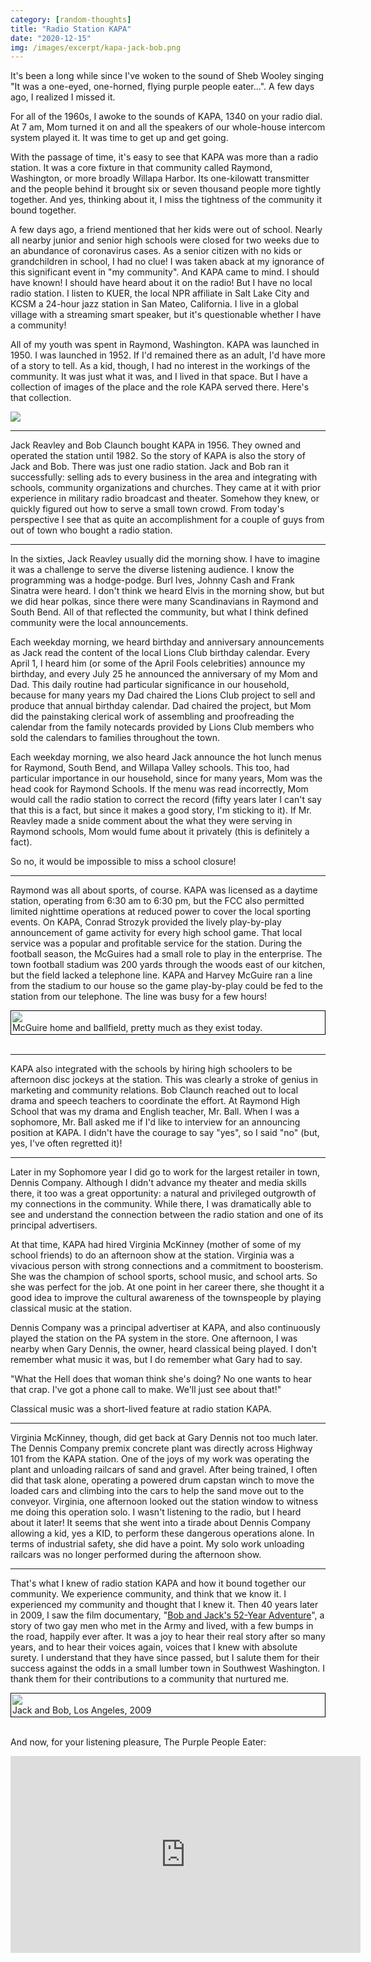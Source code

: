 ```yaml
---
category: [random-thoughts]
title: "Radio Station KAPA"
date: "2020-12-15"
img: /images/excerpt/kapa-jack-bob.png
---
```

It's been a long while since I've woken to the sound of Sheb Wooley singing "It was a one-eyed, one-horned, flying purple people eater...".  A few days ago, I realized I missed it.

For all of the 1960s, I awoke to the sounds of KAPA, 1340 on your radio dial.  At 7 am, Mom turned it on and all the speakers of our whole-house intercom system played it.   It was time to get up and get going.  

With the passage of time, it's easy to see that KAPA was more than a radio station.  It was a core fixture in that community called Raymond, Washington, or more broadly Willapa Harbor. Its one-kilowatt transmitter and the people behind it brought six or seven thousand people more tightly together.  And yes, thinking about it, I miss the tightness of the community it bound together.

A few days ago, a friend mentioned that her kids were out of school.  Nearly all nearby junior and senior high schools were closed for two weeks due to an abundance of coronavirus cases.  As a senior citizen with no kids or grandchildren in school, I had no clue!  I was taken aback at my ignorance of this significant event in "my community".  And KAPA came to mind.   I should have known!  I should have heard about it on the radio!  But I have no local radio station.    I listen to KUER, the local NPR affiliate in Salt Lake City and  KCSM a 24-hour jazz station in San Mateo, California.   I live in a global village with a streaming smart speaker, but it's questionable whether I have a community!  

All of my youth was spent in Raymond, Washington.   KAPA was launched in 1950.  I was launched in 1952.  If I'd remained there as an adult, I'd have more of a story to tell. As a kid, though, I had no interest in the workings of the community.  It was just what it was, and I lived in that space.  But I have a collection of images of the place and the role KAPA served there.  Here's that collection.

![](/images/kapa1.jpg)

---
Jack Reavley and Bob Claunch bought KAPA in 1956.   They owned and operated the station until 1982. So the story of KAPA is also the story of Jack and Bob. There was just  one radio station.  Jack and Bob ran it successfully:  selling ads to every business in the area and integrating with schools, community organizations and churches.   They came at it with prior experience in military radio broadcast and theater.   Somehow they knew, or quickly figured out how to serve a small town crowd.  From today's perspective I see that as quite an accomplishment for a couple of guys from out of town who bought a radio station.  

---
In the sixties, Jack Reavley usually did the morning show.  I have to imagine it was a challenge to serve the diverse listening audience.   I know the programming was a hodge-podge.  Burl Ives, Johnny Cash and Frank Sinatra were heard.   I don't think we heard Elvis in the morning show, but but we did hear polkas, since there were many Scandinavians in Raymond and South Bend.  All of that reflected the community, but what I think defined community were the local announcements.  

Each weekday morning, we heard birthday and anniversary announcements as  Jack read the content of the local Lions Club birthday calendar.  Every April 1, I heard him (or some of the April Fools celebrities) announce my birthday, and every July 25 he announced the anniversary of my Mom and Dad.  This daily routine had particular significance in our household, because for many years my Dad chaired the Lions Club project to sell and produce that annual birthday calendar.  Dad chaired the project, but Mom did the painstaking clerical work of assembling and proofreading the calendar from the family notecards provided by Lions Club members who sold the calendars to families throughout the town.

Each weekday morning, we also heard Jack announce the hot lunch menus for Raymond, South Bend, and Willapa Valley schools.   This too, had particular importance in our household, since for many years, Mom was the head cook for Raymond Schools.   If the menu was read incorrectly, Mom would call the radio station to correct the record (fifty years later I can't say that this is a fact, but since it makes a good story, I'm sticking to it).  If Mr. Reavley made a snide comment about the what they were serving in Raymond schools, Mom would fume about it privately (this is definitely a fact).   

So no, it would be impossible to miss a school closure!

---
Raymond was all about sports, of course.  KAPA was licensed as a daytime station, operating from 6:30 am to 6:30 pm, but the FCC also permitted limited nighttime operations at reduced power to cover the local sporting events.  On KAPA, Conrad Strozyk provided the lively play-by-play announcement of game activity for every high school game.  That local service was a popular and profitable service for the station.  During the football season, the McGuires had a small role to play in the enterprise.  The town football stadium was 200 yards through the woods east of our kitchen, but the field lacked a telephone line.  KAPA and Harvey McGuire ran a line from the stadium  to our house so the game play-by-play could be fed to the station from our telephone.  The line was busy for a few hours!

<div style="border: 1px solid black; max-width: 572px; padding: 2px;">
<img src="/images/McGuire-Home-and-ballfield.png"/><BR/>
McGuire home and ballfield, pretty much as they exist today.
</div>
<BR/>

---
KAPA also integrated with the schools by hiring high schoolers to be afternoon disc jockeys at the station.  This was clearly a stroke of genius in marketing and community relations.  Bob Claunch  reached out to local drama and speech teachers to coordinate the effort.  At Raymond High School that was my drama and English teacher, Mr. Ball.  When I was a sophomore, Mr. Ball asked me if I'd like to interview for an announcing position at KAPA.   I didn't have the courage to say "yes", so I said "no" (but, yes, I've often regretted it)!

---
Later in my Sophomore year I did go to work for the largest retailer in town, Dennis Company.   Although I didn't advance my theater and media skills there, it too was a great opportunity: a natural and privileged outgrowth of my connections in the community.  While there, I was dramatically able to see and understand the connection between the radio station and one of its principal advertisers.

At that  time, KAPA had hired Virginia McKinney (mother of some of my school friends) to do an afternoon show at the station.  Virginia was a vivacious person with strong connections and a commitment to boosterism.   She was the champion of school sports, school music, and school arts. So she was perfect for the job.  At one point in her career there, she thought it a good idea to improve the cultural awareness of the townspeople by playing classical music at the station.  

Dennis Company was a principal advertiser at KAPA, and also continuously played the station on the PA system in the store.  One afternoon, I was nearby when Gary Dennis, the owner, heard classical being played.  I don't remember what music it was, but I do remember what Gary had to say.

"What the Hell does that woman think she's doing?   No one wants to hear that crap.   I've got a phone call to make.  We'll just see about that!"   

Classical music was a short-lived feature at radio station KAPA.

---
Virginia McKinney, though, did get back at Gary Dennis not too much later. The Dennis Company premix concrete plant was directly across Highway 101 from the KAPA station.   One of the joys of my work was operating the plant and unloading railcars of sand and gravel.  After being trained,  I often did that task alone, operating a powered drum capstan winch to move the loaded cars and climbing into the cars to help the sand move out to the conveyor.  Virginia, one afternoon looked out the station window to witness me doing this operation solo.  I wasn't listening to the radio, but I heard about it later!   It seems that she went into a  tirade about Dennis Company allowing a kid, yes a KID, to perform these dangerous operations alone. In terms of industrial safety, she did have a point.  My solo work unloading railcars was no longer performed during the afternoon show.

---
That's what I knew of radio station KAPA and how it bound together our community.  We experience community, and think that we know it.   I experienced my community and thought that I knew it.  Then 40 years later in 2009, I saw the film documentary, "[Bob and Jack's 52-Year Adventure](https://www.amazon.com/Bob-Jacks-52-Year-Adventure-Maddux/dp/B000V76URO)", a story of two gay men who met in the Army and lived, with a few bumps in the road, happily ever after. It was a joy to hear their real story after so many years, and to hear their voices again, voices that I knew with absolute surety.  I understand that they have since passed, but I salute them for their success against the odds in a small lumber town in Southwest Washington.  I thank them for their contributions to a community that nurtured me.

<div style="border: 1px solid black; max-width: 563px; padding: 2px;">
<img src="/images/jack-and-bob-2009.jpg"/><BR/>
Jack and Bob, Los Angeles, 2009
</div>
<BR/>


And now, for your listening pleasure, The Purple People Eater:
<iframe width="560" height="315" src="https://www.youtube.com/embed/X9H_cI_WCnE" frameborder="0" allow="accelerometer; autoplay; clipboard-write; encrypted-media; gyroscope; picture-in-picture" allowfullscreen></iframe>
